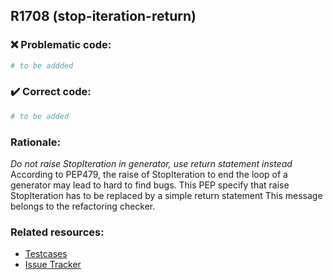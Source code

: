 ## R1708 (stop-iteration-return)

### :x: Problematic code:

```python
# to be addded
```

### :heavy_check_mark: Correct code:

```python
# to be added
```

### Rationale:

 *Do not raise StopIteration in generator, use return statement instead*
  According to PEP479, the raise of StopIteration to end the loop of a
  generator may lead to hard to find bugs. This PEP specify that raise
  StopIteration has to be replaced by a simple return statement This message
  belongs to the refactoring checker.



### Related resources:

- [Testcases](#)
- [Issue Tracker](https://github.com/PyCQA/pylint/issues?q=is%3Aissue+%22stop-iteration-return%22+OR+%22R1708%22)
